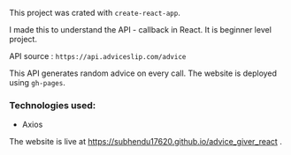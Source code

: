 This project was crated with `create-react-app`. 

I made this to understand the API - callback in React. It is beginner level project.

API source : `https://api.adviceslip.com/advice`

This API generates random advice on every call. The website is deployed using `gh-pages`.

### Technologies used: 

* Axios

The website is live at https://subhendu17620.github.io/advice_giver_react . 